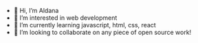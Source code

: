 - 👋 Hi, I’m Aldana
- 👀 I’m interested in web development
- 🌱 I’m currently learning javascript, html, css, react
- 💞️ I’m looking to collaborate on any piece of open source work!

<!---
alducap/alducap is a ✨ special ✨ repository because its `README.md` (this file) appears on your GitHub profile.
You can click the Preview link to take a look at your changes.
--->
